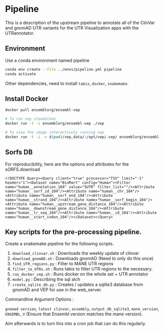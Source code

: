 # Pipeline 

This is a description of the upstream pipeline to annotate all of the ClinVar and gnomAD UTR variants for the UTR Visualization apps with the UTRannotator. 

## Environment 
Use a conda environment named pipeline 

```sh
conda env create --file ../envs/pipeline.yml pipeline
conda activate
```

Other dependencies, need to install `tabix`, `docker`, `snakemake`. 

## Install Docker 

```sh 
docker pull ensemblorg/ensembl-vep

# To run vep standalone 
docker run -t -i ensemblorg/ensembl-vep ./vep

# To view the image interactively running vep 
docker run -t -i -v $(pwd)/vep_data/:/opt/vep/.vep/ ensemblorg/ensembl-vep bash
```


## Sorfs DB 

For reproducibility, here are the options and attributes for the sORFS.download

```
<!DOCTYPE Query><Query client="true" processor="TSV" limit="-1" header="1"><Dataset name="BioMart" config="Human"><Filter name="human__annotation_104" value="5UTR" filter_list=""/><Attribute name="human__sorf_id_104"/><Attribute name="human__chr_104"/><Attribute name="human__sorf_end_104"/><Attribute name="human__strand_104"/><Attribute name="human__sorf_begin_104"/><Attribute name="human__upstream_gene_distance_104"/><Attribute name="human__downstream_gene_distance_104"/><Attribute name="human__tr_seq_104"/><Attribute name="human__id_104"/><Attribute name="human__start_codon_104"/></Dataset></Query>
```





## Key scripts for the pre-processing pipeline. 

Create a snakemake pipeline for the following scripts.

1. `download_clinvar.sh` : Downloads the weekly update of clinvar
2. `download_gnomAD.sh` : Downloads gnomAD (Need to only do this once)
3. `find_UTR_regions.py` : Filter to MANE UTR regions 
4. `filter_to_UTRs.sh` : Runs tabix to filter UTR regions to the necessary.
5. `run_docker_vep.sh` : Runs docker on the whole set + UTR annotator
6. `model.py` : Describing the sql alch
7. `create_sqlite_db.py` : Creates / updates a sqlite3 database from gnomAD and VEP for use in the web_server. 


Commandline Argument Options : 

`gnomad version`, `latest clinvar`, `assembly`, `output_db_sqlite3`, `mane_version`, `ENSEMBL_V` (Ensure that Ensembl version matches the mane version). 


Aim afterwards is to turn this into a cron job that can do this regularly. 



